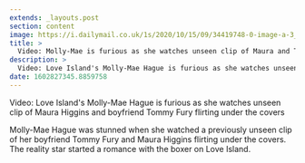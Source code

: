 ```yaml
--- 
extends: _layouts.post 
section: content 
image: https://i.dailymail.co.uk/1s/2020/10/15/09/34419748-0-image-a-3_1602749302075.jpg 
title: > 
  Video: Molly-Mae is furious as she watches unseen clip of Maura and Tommy 
description: > 
  Video: Love Island's Molly-Mae Hague is furious as she watches unseen clip of Maura Higgins and boyfriend Tommy Fury flirting under the coversMolly-Mae Hague was stunned when she watched a previously unseen clip of her boyfriend Tommy Fury and Maura Higgins flirting under the covers.The reality star started a romance with the boxer on Love Island. 
date: 1602827345.8859758 
--- 
```

Video: Love Island's Molly-Mae Hague is furious as she watches unseen clip of Maura Higgins and boyfriend Tommy Fury flirting under the covers

Molly-Mae Hague was stunned when she watched a previously unseen clip of her boyfriend Tommy Fury and Maura Higgins flirting under the covers. The reality star started a romance with the boxer on Love Island.